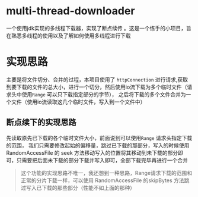 # multi-thread-downloader

一个使用jdk实现的多线程下载器，实现了断点续传 。这是一个练手的小项目，旨在熟悉多线程的使用以及了解如何使用多线程进行下载

# 实现思路

主要是将文件切分、合并的过程，本项目使用了 `httpConnection` 进行请求,获取到要下载的文件的总大小，进行一个切分，然后使用io流下载为多个临时文件（请求头中使用`Range` 可以只下载指定部分的字节），
之后将下载的多个文件合并为一个文件（使用io流读取这几个临时文件，写入到一个文件中）

## 断点续下的实现思路

先读取原先已下载的各个临时文件大小，前面说到可以使用`Range` 请求头指定下载的范围，
我们只需要修改起始的偏移量，跳过已下载的那部分，写入的时候使用 RandomAccessFile 的 seek 方法移动写入的位置将其移动到未下载的部分即可，只需要把后面未下载的部分下载并写入即可，全部下载完毕再进行一个合并
> 这个功能的实现思路不唯一，我还想到一种思路，Range请求下载的范围和正常的分片下载一样，可以使用 RandomAccessFile 的skipBytes 方法跳过写入已下载的那些部分（性能不如上面的那种）

